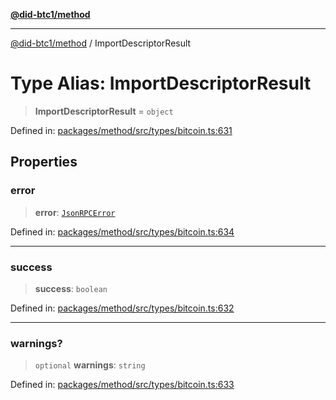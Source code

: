 [**@did-btc1/method**](../README.md)

***

[@did-btc1/method](../globals.md) / ImportDescriptorResult

# Type Alias: ImportDescriptorResult

> **ImportDescriptorResult** = `object`

Defined in: [packages/method/src/types/bitcoin.ts:631](https://github.com/dcdpr/did-btc1-js/blob/4ab6f9915d95beed9bc633644c9db1539395f512/packages/method/src/types/bitcoin.ts#L631)

## Properties

### error

> **error**: [`JsonRPCError`](JsonRPCError.md)

Defined in: [packages/method/src/types/bitcoin.ts:634](https://github.com/dcdpr/did-btc1-js/blob/4ab6f9915d95beed9bc633644c9db1539395f512/packages/method/src/types/bitcoin.ts#L634)

***

### success

> **success**: `boolean`

Defined in: [packages/method/src/types/bitcoin.ts:632](https://github.com/dcdpr/did-btc1-js/blob/4ab6f9915d95beed9bc633644c9db1539395f512/packages/method/src/types/bitcoin.ts#L632)

***

### warnings?

> `optional` **warnings**: `string`

Defined in: [packages/method/src/types/bitcoin.ts:633](https://github.com/dcdpr/did-btc1-js/blob/4ab6f9915d95beed9bc633644c9db1539395f512/packages/method/src/types/bitcoin.ts#L633)
